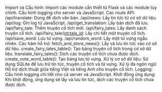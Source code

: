Import và Cấu hình:
Import các module cần thiết từ Flask và các module tùy chỉnh.
Cấu hình logging cho server và JavaScript.
Các route API:
/api/translate: Dùng để dịch văn bản.
/api/news: Lấy tin tức từ cơ sở dữ liệu.
/api/log: Ghi log từ JavaScript.
/api/get_translation: Lấy bản dịch đã lưu.
/api/fairy_tale: Thêm truyện cổ tích mới.
/api/fairy_tales: Lấy danh sách truyện cổ tích.
/api/fairy_tale/<int:tale_id>: Lấy chi tiết một truyện cổ tích.
/api/save_word: Lưu từ vựng.
/api/random_word: Lấy một từ vựng ngẫu nhiên.
Các hàm hỗ trợ:
fetch_and_store_news(): Lấy và lưu tin tức vào cơ sở dữ liệu.
create_fairy_tales_table(): Tạo bảng truyện cổ tích trong cơ sở dữ liệu.
translate_fairy_tales(): Dịch các truyện cổ tích chưa được dịch.
create_note_word_table(): Tạo bảng lưu từ vựng.
Xử lý cơ sở dữ liệu:
Sử dụng SQLite để lưu trữ tin tức, truyện cổ tích và từ vựng.
Xử lý đa ngôn ngữ:
Hỗ trợ dịch thuật giữa tiếng Việt và tiếng Anh cho truyện cổ tích.
Logging:
Cấu hình logging chi tiết cho cả server và JavaScript.
Khởi động ứng dụng:
Khi khởi động, ứng dụng sẽ lấy và lưu tin tức, dịch các truyện cổ tích chưa được dịch.
